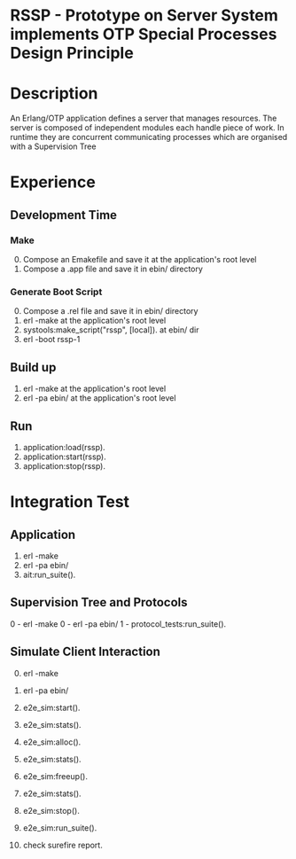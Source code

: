 # RSSP - Prototype on Server System implements OTP Special Processes Design Principle

# Description

An Erlang/OTP application defines a server that manages resources. The server is composed of independent modules each handle piece of work. In runtime they are  concurrent communicating processes which are organised with a Supervision Tree


# Experience

## Development Time

### Make

0. Compose an Emakefile and save it at the application's root level
0. Compose a .app file and save it in ebin/ directory

### Generate Boot Script

0. Compose a .rel file and save it in ebin/ directory
1. erl -make at the application's root level
2. systools:make_script("rssp", [local]). at ebin/ dir
3. erl -boot rssp-1

## Build up

1. erl -make at the application's root level
2. erl -pa ebin/ at the application's root level

## Run

1. application:load(rssp).
2. application:start(rssp).
3. application:stop(rssp).

# Integration Test

## Application

1. erl -make
2. erl -pa ebin/
3. ait:run_suite().

## Supervision Tree and Protocols

0 - erl -make
0 - erl -pa ebin/
1 - protocol_tests:run_suite().

## Simulate Client Interaction

0. erl -make
0. erl -pa ebin/
1. e2e_sim:start().
2. e2e_sim:stats().
3. e2e_sim:alloc().
4. e2e_sim:stats().
5. e2e_sim:freeup().
6. e2e_sim:stats().
7. e2e_sim:stop().
9. e2e_sim:run_suite().

10. check surefire report.
